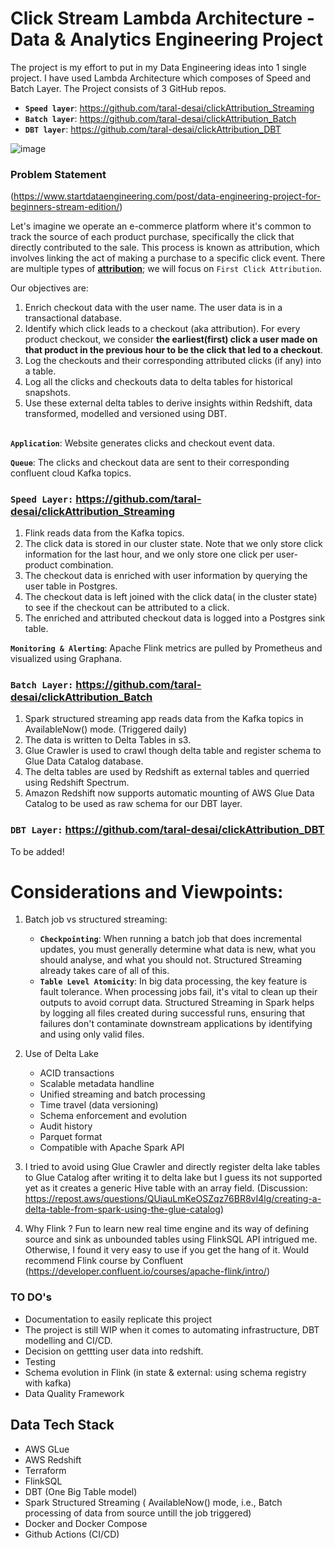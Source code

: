 # Click Stream Lambda Architecture - Data & Analytics Engineering Project

The project is my effort to put in my Data Engineering ideas into 1 single project. I have used Lambda Architecture which composes of Speed and Batch Layer. The Project consists of 3 GitHub repos.

- **`Speed layer`**: https://github.com/taral-desai/clickAttribution_Streaming
- **`Batch layer`**: https://github.com/taral-desai/clickAttribution_Batch
- **`DBT layer`**: https://github.com/taral-desai/clickAttribution_DBT

![image](https://dbt-demo12.s3.amazonaws.com/arch2_white_f.png)

### Problem Statement 
(https://www.startdataengineering.com/post/data-engineering-project-for-beginners-stream-edition/)

Let's imagine we operate an e-commerce platform where it's common to track the source of each product purchase, specifically the click that directly contributed to the sale. This process is known as attribution, which involves linking the act of making a purchase to a specific click event. There are multiple types of **[attribution](https://www.shopify.com/blog/marketing-attribution#3)**; we will focus on `First Click Attribution`. 

Our objectives are:
 1. Enrich checkout data with the user name. The user data is in a transactional database.
 2. Identify which click leads to a checkout (aka attribution). For every product checkout, we consider **the earliest(first) click a user made on that product in the previous hour to be the click that led to a checkout**.
 3. Log the checkouts and their corresponding attributed clicks (if any) into a table.
 4. Log all the clicks and checkouts data to delta tables for historical snapshots.
 5. Use these external delta tables to derive insights within Redshift, data transformed, modelled and versioned using DBT.  


## 
**`Application`**: Website generates clicks and checkout event data.

**`Queue`**: The clicks and checkout data are sent to their corresponding confluent cloud Kafka topics.

### **`Speed Layer:`** https://github.com/taral-desai/clickAttribution_Streaming
   1. Flink reads data from the Kafka topics.
   2. The click data is stored in our cluster state. Note that we only store click information for the last hour, and we only store one click per user-product combination. 
   3. The checkout data is enriched with user information by querying the user table in Postgres.
   4. The checkout data is left joined with the click data( in the cluster state) to see if the checkout can be attributed to a click.
   5. The enriched and attributed checkout data is logged into a Postgres sink table.
&nbsp;

**`Monitoring & Alerting`**: Apache Flink metrics are pulled by Prometheus and visualized using Graphana.

### **`Batch Layer:`** https://github.com/taral-desai/clickAttribution_Batch

   1. Spark structured streaming app reads data from the Kafka topics in AvailableNow() mode. (Triggered daily)
   2. The data is written to Delta Tables in s3.  
   3. Glue Crawler is used to crawl though delta table and register schema to Glue Data Catalog database.
   4. The delta tables are used by Redshift as external tables and querried using Redshift Spectrum.
   5. Amazon Redshift now supports automatic mounting of AWS Glue Data Catalog to be used as raw schema for our DBT layer. 

### **`DBT Layer:`** https://github.com/taral-desai/clickAttribution_DBT

To be added!

# Considerations and Viewpoints: 

1. Batch job vs structured streaming:
      - **`Checkpointing`**: When running a batch job that does incremental updates, you must generally determine what data is new, what you should analyse, and what you should not. Structured Streaming already takes care of all of this.
      - **`Table Level Atomicity`**: In big data processing, the key feature is fault tolerance. When processing jobs fail, it's vital to clean up their outputs to avoid corrupt data. Structured Streaming in Spark helps by logging all files created during successful runs, ensuring that failures don't contaminate downstream applications by identifying and using only valid files.

2. Use of Delta Lake
    - ACID transactions
    - Scalable metadata handline
    - Unified streaming and batch processing
    - Time travel (data versioning)
    - Schema enforcement and evolution
    - Audit history
    - Parquet format
    - Compatible with Apache Spark API

3. I tried to avoid using Glue Crawler and directly register delta lake tables to Glue Catalog after writing it to delta lake but I guess its not supported yet as it creates a generic Hive table with an array field. (Discussion: https://repost.aws/questions/QUiauLmKeOSZqz76BR8vI4lg/creating-a-delta-table-from-spark-using-the-glue-catalog) 

4. Why Flink ? 
Fun to learn new real time engine and its way of defining source and sink as unbounded tables using FlinkSQL API intrigued me. 
Otherwise, I found it very easy to use if you get the hang of it. Would recommend Flink course by Confluent (https://developer.confluent.io/courses/apache-flink/intro/)


### TO DO's

- Documentation to easily replicate this project
- The project is still WIP when it comes to automating infrastructure, DBT modelling and CI/CD.
- Decision on gettting user data into redshift.
- Testing
- Schema evolution in Flink (in state & external: using schema registry with kafka)
- Data Quality Framework

## Data Tech Stack

- AWS GLue
- AWS Redshift
- Terraform
- FlinkSQL
- DBT (One Big Table model)
- Spark Structured Streaming ( AvailableNow() mode, i.e., Batch processing of data from source untill the job triggered)
- Docker and Docker Compose
- Github Actions (CI/CD) 







